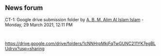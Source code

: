 <h2>News forum</h2><a href="https://moodle.cse.buet.ac.bd/user/view.php?id=34&course=569"></a>
CT-1: Google drive submission folder
by <a href="https://moodle.cse.buet.ac.bd/user/view.php?id=34&course=569">A. B. M. Alim Al Islam Islam</a> - Monday, 29 March 2021, 12:11 PM


 

https://drive.google.com/drive/folders/1cNNHrpMkjFqTwGUNC211YK7egBLUdrvx?usp=sharing<br />






